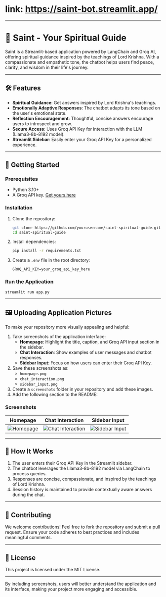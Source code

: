 # link: https://saint-bot.streamlit.app/

---

# 🌟 **Saint - Your Spiritual Guide**

Saint is a Streamlit-based application powered by LangChain and Groq AI, offering spiritual guidance inspired by the teachings of Lord Krishna. With a compassionate and empathetic tone, the chatbot helps users find peace, clarity, and wisdom in their life's journey.

---

## 🛠️ **Features**

- **Spiritual Guidance**: Get answers inspired by Lord Krishna's teachings.
- **Emotionally Adaptive Responses**: The chatbot adapts its tone based on the user's emotional state.
- **Reflection Encouragement**: Thoughtful, concise answers encourage users to introspect and grow.
- **Secure Access**: Uses Groq API Key for interaction with the LLM (Llama3-8b-8192 model).
- **Streamlit Sidebar**: Easily enter your Groq API Key for a personalized experience.

---

## 🚀 **Getting Started**

### Prerequisites
- Python 3.10+
- A Groq API key. [Get yours here](https://console.groq.com/keys)

### Installation
1. Clone the repository:
   ```bash
   git clone https://github.com/yourusername/saint-spiritual-guide.git
   cd saint-spiritual-guide
   ```
2. Install dependencies:
   ```bash
   pip install -r requirements.txt
   ```
3. Create a `.env` file in the root directory:
   ```
   GROQ_API_KEY=your_groq_api_key_here
   ```

### Run the Application
   ```bash
   streamlit run app.py
   ```

---

## 🖼️ **Uploading Application Pictures**
To make your repository more visually appealing and helpful:
1. Take screenshots of the application interface:
   - **Homepage**: Highlight the title, caption, and Groq API input section in the sidebar.
   - **Chat Interaction**: Show examples of user messages and chatbot responses.
   - **Sidebar Input**: Focus on how users can enter their Groq API Key.
2. Save these screenshots as:
   - `homepage.png`
   - `chat_interaction.png`
   - `sidebar_input.png`
3. Create a `screenshots` folder in your repository and add these images.
4. Add the following section to the README:

### Screenshots
| **Homepage**                          | **Chat Interaction**                      | **Sidebar Input**                         |
|---------------------------------------|------------------------------------------|------------------------------------------|
| ![Homepage](screenshots/homepage.png) | ![Chat Interaction](screenshots/chat_interaction.png) | ![Sidebar Input](screenshots/sidebar_input.png) |

---

## 📜 **How It Works**
1. The user enters their Groq API Key in the Streamlit sidebar.
2. The chatbot leverages the Llama3-8b-8192 model via LangChain to process queries.
3. Responses are concise, compassionate, and inspired by the teachings of Lord Krishna.
4. Session history is maintained to provide contextually aware answers during the chat.

---

## 🤝 **Contributing**
We welcome contributions! Feel free to fork the repository and submit a pull request. Ensure your code adheres to best practices and includes meaningful comments.

---

## 📄 **License**
This project is licensed under the MIT License.

---

By including screenshots, users will better understand the application and its interface, making your project more engaging and accessible.
